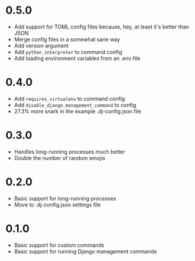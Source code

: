 # 0.5.0
- Add support for TOML config files because, hey, at least it's better than JSON
- Merge config files in a somewhat sane way
- Add version argument
- Add `python_interpreter` to command config
- Add loading environment variables from an .env file

# 0.4.0
- Add `requires_virtualenv` to command config
- Add `disable_django_management_command` to config
- 27.3% more snark in the example .dj-config.json file

# 0.3.0
- Handles long-running processes much better
- Double the number of random emojis

# 0.2.0
- Basic support for long-running processes
- Move to .dj-config.json settings file

# 0.1.0
- Basic support for custom commands
- Basic support for running Django management commands
